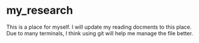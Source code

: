 # my_research
This is a place for myself. I will update my reading docments to this place.
Due to many terminals, I think using git will help me manage the file better. 
